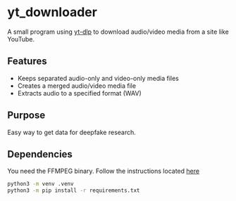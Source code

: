 # yt_downloader

A small program using [yt-dlp](https://github.com/yt-dlp/yt-dlp) to download audio/video media from a site like YouTube.

## Features

- Keeps separated audio-only and video-only media files
- Creates a merged audio/video media file
- Extracts audio to a specified format (WAV)

## Purpose

Easy way to get data for deepfake research.

## Dependencies

You need the FFMPEG binary. Follow the instructions located [here](https://trac.ffmpeg.org/wiki/CompilationGuide/Ubuntu)

```bash
python3 -m venv .venv
python3 -m pip install -r requirements.txt
```
